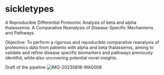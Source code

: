# sickletypes
A Reproducible Differential Proteomic Analysis of beta and alpha thalassemia: A Comparative Reanalysis of Disease-Specific Mechanisms and Pathways.

Objective:
To perform a rigorous and repoducible comparative reanalysis of proteomics data from patients with alpha and beta thalassemis, aiming to validate and refine disease specific biomarkers and pathways previously identifid, while also uncovering potential novel insights.

Draft of the pipeline
![IMG-20230818-WA0008](https://github.com/omicscodeathon/sickletypes/assets/111356936/d0f879d1-0b70-4334-bf0a-475c8b7a53fd)
